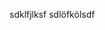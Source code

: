<!--META {"title":"esp8266","tags":["hardware"],"createDate":null,"updateDate":1486073291971} -->
sdklfjlksf
sdlöfkölsdf